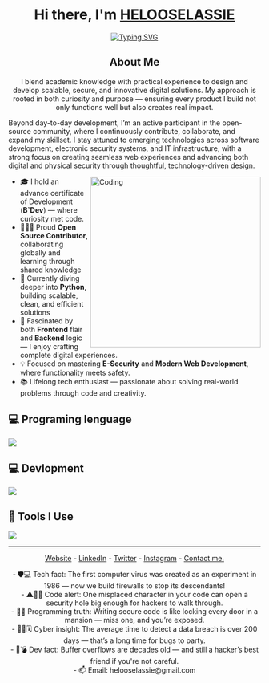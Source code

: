 <h1 align="center"> Hi there, I'm <a href="https://www.linkedin.com/in/selassieheloo">HELOOSELASSIE</a> </h1>

<!-- Typing effect -->
<p align="center">
  <a href="https://git.io/typing-svg">
    <img src="https://readme-typing-svg.demolab.com?font=Fira+Code&pause=1000&center=true&vCenter=true&width=1000&lines=Blending+theory+with+real-world+dev+skills;Designing+scalable+%26+secure+digital+solutions;Driven+by+curiosity+%26+impact;Open+source+collaborator+%7C+Lifelong+learner;Exploring+security%2C+software%2C+%26+IT+infrastructure;Crafting+seamless+web+%26+tech-driven+experiences" alt="Typing SVG" />
  </a>
  <h2 align="center">About Me</h2>
  <p align="center">I blend academic knowledge with practical experience to design and develop scalable, secure, and innovative digital solutions. My approach is rooted in both curiosity and purpose — ensuring every product I build not only functions well but also creates real impact.

Beyond day-to-day development, I’m an active participant in the open-source community, where I continuously contribute, collaborate, and expand my skillset. I stay attuned to emerging technologies across software development, electronic security systems, and IT infrastructure, with a strong focus on creating seamless web experiences and advancing both digital and physical security through thoughtful, technology-driven design.</p>
</p>


<img align="right" alt="Coding" min-width="300px" max-width="200px" width="340px" src="https://user-images.githubusercontent.com/74038190/225813708-98b745f2-7d22-48cf-9150-083f1b00d6c9.gif" />


<!-- About me -->

- 🎓  I hold an advance certificate of Development (**B`Dev**) — where curiosity met code.
- 🧑🏿‍💻 Proud **Open Source Contributor**, collaborating globally and learning through shared knowledge
- 🌱 Currently diving deeper into **Python**, building scalable, clean, and efficient solutions
- 👀 Fascinated by both **Frontend** flair and **Backend** logic — I enjoy crafting complete digital experiences.
- 💡 Focused on mastering **E-Security** and **Modern Web Development**, where functionality meets safety.
- 📚 Lifelong tech enthusiast — passionate about solving real-world problems through code and creativity.


<!-- Tech Stack -->

## 💻 Programing lenguage

<p align="left">
  <a href="https://skillicons.dev">
    <img src="https://skillicons.dev/icons?i=c,python,js" />
  </a>
</p>

<!-- Devlopment -->

## 💻 Devlopment

<p align="left">
  <a href="https://skillicons.dev">
    <img src="https://skillicons.dev/icons?i=html,css,tailwind" />
  </a>
</p>

<!-- Tools -->

## 🔧 Tools I Use

<p align="left">
  <a href="https://skillicons.dev">
    <img src="https://skillicons.dev/icons?i=powershell,vscode,git,github,linux,vercel" />
  </a>
</p>

<!-- Certification Badges

## Certification Badges 🪶
<div style='display:flex; align-items:center; gap: 10px;' align='left'>
<a href="https://api.badgr.io/public/assertions/wr0NTzwXSZiEuORGzNlwVg?identity__email=patidhrubaraj%40gmail.com"> </a>
<img src="Assets/Postman - Postman.png" width="100px" height="100px" />
</div>
 -->

<!-- GitHub Stats --><!--
<!--<h2 align="left">
GitHub Stats
</h2>

<div align="left">
  <img src="https://github-readme-stats.vercel.app/api?username=codewithdhruba01&show_icons=true&theme=radical&hide_border=true&include_all_commits=true&count_private=true" height="150" />
   <img src="https://github-readme-stats.vercel.app/api/top-langs/?username=codewithdhruba01&layout=compact&theme=radical&hide_border=true&langs_count=8" height="150" />
  
-->
---

<p align="center">
  <a href="https://seldatasolutions.com/">Website</a> -
  <a href="https://www.linkedin.com/in/selassieheloo">LinkedIn</a> -
  <a href="https://x.com/selassieheloo">Twitter</a> -   
  <a href="https://www.instagram.com/selassieheloo/">Instagram</a> -
  <a href="https://wa.me/+233240301853">Contact me.</a>
 
</p>

<p align="center">
- 🛡️💻 Tech fact: The first computer virus was created as an experiment in 1986 — now we build firewalls to stop its descendants!<br>
- ⚠️👨‍💻 Code alert: One misplaced character in your code can open a security hole big enough for hackers to walk through.<br>
- 🔐🏰 Programming truth: Writing secure code is like locking every door in a mansion — miss one, and you’re exposed.<br>
- 🕵️‍♂️🗓️ Cyber insight: The average time to detect a data breach is over 200 days — that’s a long time for bugs to party.<br>
- 🐞💣 Dev fact: Buffer overflows are decades old — and still a hacker’s best friend if you're not careful.<br>
- 📫 Email: helooselassie@gmail.com
</p>
